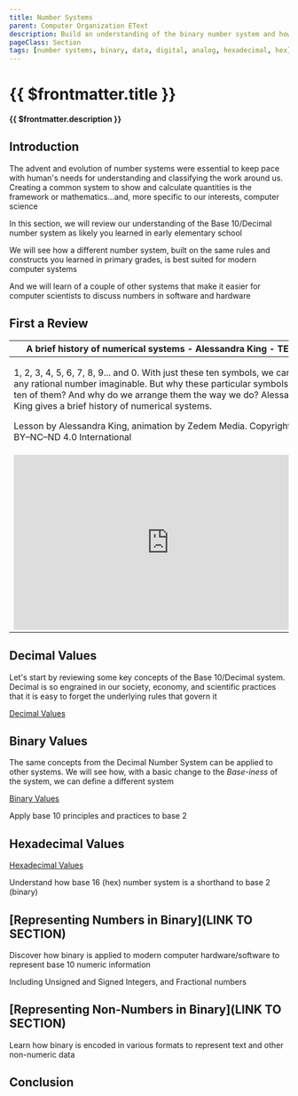 ```yaml
---
title: Number Systems
parent: Computer Organization EText
description: Build an understanding of the binary number system and how modern computers use binary to represent digital and analog data
pageClass: Section
tags: [number systems, binary, data, digital, analog, hexadecimal, hex]
---
```


# {{ $frontmatter.title }}
**{{ $frontmatter.description }}**

## Introduction

The advent and evolution of number systems were essential to keep pace with human's needs for understanding and classifying the work around us. Creating a common system to show and calculate quantities is the framework or mathematics...and, more specific to our interests, computer science

In this section, we will review our understanding of the Base 10/Decimal number system as likely you learned in early elementary school

We will see how a different number system, built on the same rules and constructs you learned in primary grades, is best suited for modern computer systems

And we will learn of a couple of other systems that make it easier for computer scientists to discuss numbers in software and hardware

## First a Review

| A brief history of numerical systems - Alessandra King - TED-Ed|
|-|
|<p>1, 2, 3, 4, 5, 6, 7, 8, 9... and 0. With just these ten symbols, we can write any rational number imaginable. But why these particular symbols? Why ten of them? And why do we arrange them the way we do? Alessandra King gives a brief history of numerical systems.</p> <p>Lesson by Alessandra King, animation by Zedem Media. Copyright CC BY–NC–ND 4.0 International</p> |
| <iframe width="560" height="315" src="https://www.youtube.com/embed/cZH0YnFpjwU" title="YouTube video player" frameborder="0" allow="accelerometer; autoplay; clipboard-write; encrypted-media; gyroscope; picture-in-picture" allowfullscreen></iframe>|



## Decimal Values

Let's start by reviewing some key concepts of the Base 10/Decimal system. Decimal is so engrained in our society, economy, and scientific practices that it is easy to forget the underlying rules that govern it

[Decimal Values](./DecimalValues)


## Binary Values
The same concepts from the Decimal Number System can be applied to other systems. We will see how, with a basic change to the *Base-iness* of the system, we can define a different system

[Binary Values](./BinaryValues)

Apply base 10 principles and practices to base 2

## Hexadecimal Values
[Hexadecimal Values](./HexadecimalValues)

Understand how base 16 (hex) number system is a shorthand to base 2 (binary)

## [Representing Numbers in Binary](LINK TO SECTION)
Discover how binary is applied to modern computer hardware/software to represent base 10 numeric information

Including Unsigned and Signed Integers, and Fractional numbers

## [Representing Non-Numbers in Binary](LINK TO SECTION)
Learn how binary is encoded in various formats to represent text and other non-numeric data

## Conclusion